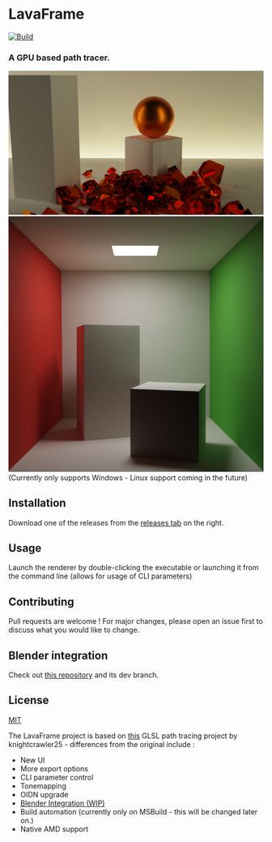 # LavaFrame
[![Build](https://github.com/LavaFrame/LavaFrame/actions/workflows/msbuild.yml/badge.svg)](https://github.com/LavaFrame/LavaFrame/actions/workflows/msbuild.yml)
### A GPU based path tracer.
![showcase1](showcase.jpg)
![showcase2](showcase2.jpg)
(Currently only supports Windows - Linux support coming in the future)

## Installation
Download one of the releases from the [releases tab](https://github.com/LavaFrame/LavaFrame/releases) on the right.

## Usage
Launch the renderer by double-clicking the executable or launching it from the command line (allows for usage of CLI parameters)

## Contributing
Pull requests are welcome ! For major changes, please open an issue first to discuss what you would like to change.

## Blender integration
Check out [this repository](https://github.com/LavaFrame/Blender-LavaFrame) and its dev branch.

## License
[MIT](https://choosealicense.com/licenses/mit/)

The LavaFrame project is based on [this](https://github.com/knightcrawler25/GLSL-PathTracer) GLSL path tracing project by knightcrawler25 - differences from the original include :
- New UI
- More export options
- CLI parameter control
- Tonemapping
- OIDN upgrade
- [Blender Integration (WIP)](https://github.com/LavaFrame/LavaFrame-Blender-Integration-Addon)
- Build automation (currently only on MSBuild - this will be changed later on.)
- Native AMD support

